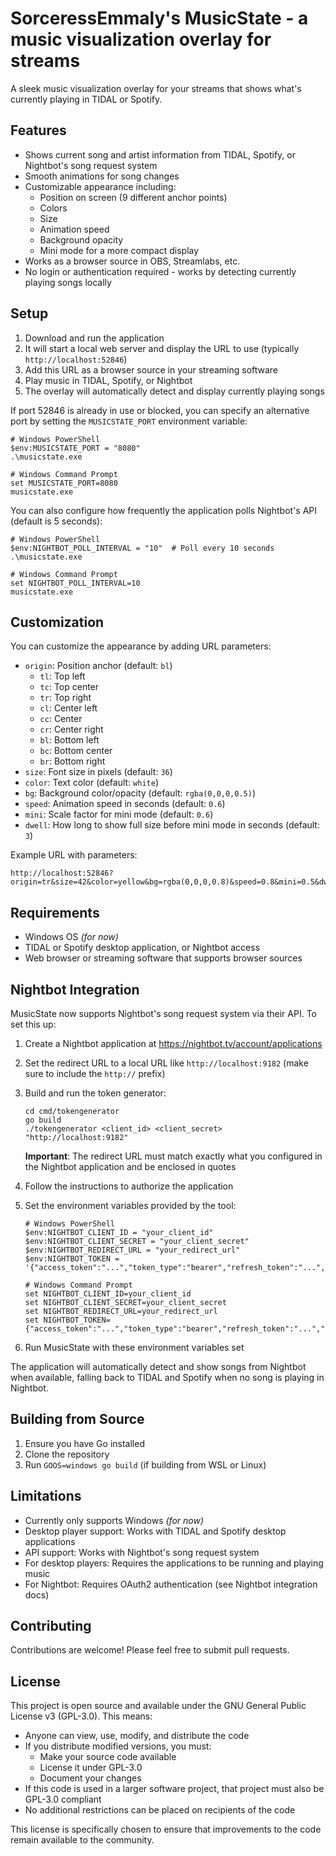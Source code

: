 # SorceressEmmaly's MusicState - a music visualization overlay for streams

A sleek music visualization overlay for your streams that shows what's currently playing in TIDAL or Spotify.

## Features

- Shows current song and artist information from TIDAL, Spotify, or Nightbot's song request system
- Smooth animations for song changes
- Customizable appearance including:
  - Position on screen (9 different anchor points)
  - Colors
  - Size
  - Animation speed
  - Background opacity
  - Mini mode for a more compact display
- Works as a browser source in OBS, Streamlabs, etc.
- No login or authentication required - works by detecting currently playing songs locally

## Setup

1. Download and run the application
2. It will start a local web server and display the URL to use (typically `http://localhost:52846`)
3. Add this URL as a browser source in your streaming software
4. Play music in TIDAL, Spotify, or Nightbot
5. The overlay will automatically detect and display currently playing songs

If port 52846 is already in use or blocked, you can specify an alternative port by setting the `MUSICSTATE_PORT` environment variable:

```
# Windows PowerShell
$env:MUSICSTATE_PORT = "8080"
.\musicstate.exe

# Windows Command Prompt
set MUSICSTATE_PORT=8080
musicstate.exe
```

You can also configure how frequently the application polls Nightbot's API (default is 5 seconds):

```
# Windows PowerShell
$env:NIGHTBOT_POLL_INTERVAL = "10"  # Poll every 10 seconds
.\musicstate.exe

# Windows Command Prompt
set NIGHTBOT_POLL_INTERVAL=10
musicstate.exe
```

## Customization

You can customize the appearance by adding URL parameters:

- `origin`: Position anchor (default: `bl`)
  - `tl`: Top left
  - `tc`: Top center
  - `tr`: Top right
  - `cl`: Center left
  - `cc`: Center
  - `cr`: Center right
  - `bl`: Bottom left
  - `bc`: Bottom center
  - `br`: Bottom right
- `size`: Font size in pixels (default: `36`)
- `color`: Text color (default: `white`)
- `bg`: Background color/opacity (default: `rgba(0,0,0,0.5)`)
- `speed`: Animation speed in seconds (default: `0.6`)
- `mini`: Scale factor for mini mode (default: `0.6`)
- `dwell`: How long to show full size before mini mode in seconds (default: `3`)

Example URL with parameters:

```text
http://localhost:52846?origin=tr&size=42&color=yellow&bg=rgba(0,0,0,0.8)&speed=0.8&mini=0.5&dwell=5
```

## Requirements

- Windows OS _(for now)_
- TIDAL or Spotify desktop application, or Nightbot access
- Web browser or streaming software that supports browser sources

## Nightbot Integration

MusicState now supports Nightbot's song request system via their API. To set this up:

1. Create a Nightbot application at https://nightbot.tv/account/applications
2. Set the redirect URL to a local URL like `http://localhost:9182` (make sure to include the `http://` prefix)
3. Build and run the token generator:
   ```
   cd cmd/tokengenerator
   go build
   ./tokengenerator <client_id> <client_secret> "http://localhost:9182"
   ```
   
   **Important**: The redirect URL must match exactly what you configured in the Nightbot application and be enclosed in quotes
4. Follow the instructions to authorize the application
5. Set the environment variables provided by the tool:
   ```
   # Windows PowerShell
   $env:NIGHTBOT_CLIENT_ID = "your_client_id"
   $env:NIGHTBOT_CLIENT_SECRET = "your_client_secret"
   $env:NIGHTBOT_REDIRECT_URL = "your_redirect_url" 
   $env:NIGHTBOT_TOKEN = '{"access_token":"...","token_type":"bearer","refresh_token":"...","expiry":"..."}'
   
   # Windows Command Prompt
   set NIGHTBOT_CLIENT_ID=your_client_id
   set NIGHTBOT_CLIENT_SECRET=your_client_secret
   set NIGHTBOT_REDIRECT_URL=your_redirect_url
   set NIGHTBOT_TOKEN={"access_token":"...","token_type":"bearer","refresh_token":"...","expiry":"..."}
   ```
6. Run MusicState with these environment variables set

The application will automatically detect and show songs from Nightbot when available, falling back to TIDAL and Spotify when no song is playing in Nightbot.

## Building from Source

1. Ensure you have Go installed
2. Clone the repository
3. Run `GOOS=windows go build` (if building from WSL or Linux)

## Limitations

- Currently only supports Windows _(for now)_
- Desktop player support: Works with TIDAL and Spotify desktop applications
- API support: Works with Nightbot's song request system
- For desktop players: Requires the applications to be running and playing music
- For Nightbot: Requires OAuth2 authentication (see Nightbot integration docs)

## Contributing

Contributions are welcome! Please feel free to submit pull requests.

## License

This project is open source and available under the GNU General Public License v3 (GPL-3.0). This means:

- Anyone can view, use, modify, and distribute the code
- If you distribute modified versions, you must:
  - Make your source code available
  - License it under GPL-3.0
  - Document your changes
- If this code is used in a larger software project, that project must also be GPL-3.0 compliant
- No additional restrictions can be placed on recipients of the code

This license is specifically chosen to ensure that improvements to the code remain available to the community.
